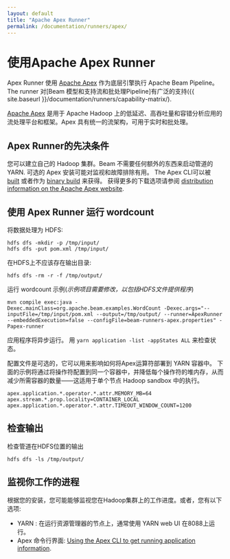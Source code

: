 ```yaml
---
layout: default
title: "Apache Apex Runner"
permalink: /documentation/runners/apex/
---
```

# 使用Apache Apex Runner

 Apex Runner 使用 [Apache Apex](http://apex.apache.org/) 作为底层引擎执行 Apache Beam Pipeline。The runner 对[Beam 模型和支持流和批处理Pipeline]有广泛的支持({{ site.baseurl }}/documentation/runners/capability-matrix/).

[Apache Apex](http://apex.apache.org/) 是用于 Apache Hadoop 上的低延迟、高吞吐量和容错分析应用的流处理平台和框架。Apex 具有统一的流架构，可用于实时和批处理。

## Apex Runner的先决条件

您可以建立自己的 Hadoop 集群。Beam 不需要任何额外的东西来启动管道的 YARN.
可选的 Apex 安装可能对监视和故障排除有用。
The Apex CLI可以被 [built](http://apex.apache.org/docs/apex/apex_development_setup/) 或者作为 [binary build](http://www.atrato.io/blog/2017/04/08/apache-apex-cli/) 来获得。
获得更多的下载选项请参阅 [distribution information on the Apache Apex website](http://apex.apache.org/downloads.html).

## 使用 Apex Runner 运行 wordcount 

将数据处理为 HDFS:
```
hdfs dfs -mkdir -p /tmp/input/
hdfs dfs -put pom.xml /tmp/input/
```

在HDFS上不应该存在输出目录:
```
hdfs dfs -rm -r -f /tmp/output/
```

运行 wordcount 示例(*示例项目需要修改，以包括HDFS文件提供程序*)
```
mvn compile exec:java -Dexec.mainClass=org.apache.beam.examples.WordCount -Dexec.args="--inputFile=/tmp/input/pom.xml --output=/tmp/output/ --runner=ApexRunner --embeddedExecution=false --configFile=beam-runners-apex.properties" -Papex-runner
```

应用程序将异步运行。 用 `yarn application -list -appStates ALL` 来检查状态。

配置文件是可选的，它可以用来影响如何将Apex运算符部署到 YARN 容器中。
下面的示例将通过将操作符配置到同一个容器中，并降低每个操作符的堆内存，从而减少所需容器的数量——这适用于单个节点 Hadoop sandbox 中的执行。

```
apex.application.*.operator.*.attr.MEMORY_MB=64
apex.stream.*.prop.locality=CONTAINER_LOCAL
apex.application.*.operator.*.attr.TIMEOUT_WINDOW_COUNT=1200
```


## 检查输出

检查管道在HDFS位置的输出
```
hdfs dfs -ls /tmp/output/
```

## 监视你工作的进程

根据您的安装，您可能能够监视您在Hadoop集群上的工作进度。或者，您有以下选项:

* YARN : 在运行资源管理器的节点上，通常使用 YARN web UI 在8088上运行。
* Apex 命令行界面: [Using the Apex CLI to get running application information](http://apex.apache.org/docs/apex/apex_cli/#apex-cli-commands).

